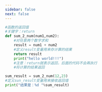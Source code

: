 ```yaml
---
sidebar: false
next: false
---
```

<BlogInfo/>






```python
#函数的返回值
#关键字：return
def sum_2_num(num1,num2):
    #对任意两个数字求和
    result = num1 + num2
    #定义result变量用来存计算的结果
    return result
    print("hello world!!!")
    #注意：return就表示返回，后面的代码不会再执行
    #将计算的结果返回

sum_result = sum_2_num(12,23)
#定义sun_result变量用来接收返回值
print("结果是：%d "%sum_result)



```






<ActionBox />
        
<style>#top-box {margin-top:0.5rem!important;}</style>
